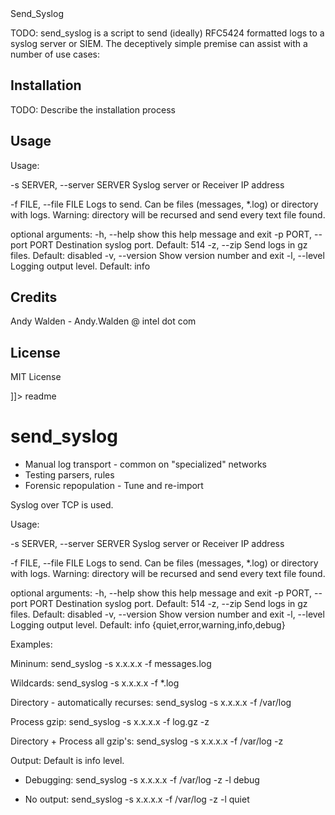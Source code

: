 <snippet>
  <content>
  Send_Syslog

TODO: send_syslog is a script to send (ideally) RFC5424 formatted logs to a syslog server or SIEM. The deceptively simple premise can assist with a number of use cases:

## Installation

TODO: Describe the installation process

## Usage


 Usage:

  -s SERVER,    --server SERVER 	Syslog server or Receiver IP address

  -f FILE,      --file FILE         Logs to send. Can be files (messages, *.log) or
                                    directory with logs. Warning: directory will be
                                    recursed and send every text file found.


optional arguments:
  -h,		--help		show this help message and exit
  -p PORT,	--port PORT Destination syslog port. Default: 514
  -z,		--zip		Send logs in gz files. Default: disabled
  -v,		--version   Show version number and exit
  -l, 		--level		Logging output level. Default: info


## Credits

Andy Walden - Andy.Walden @ intel dot com

## License

MIT License

]]></content>
  <tabTrigger>readme</tabTrigger>
</snippet>

# send_syslog


 * Manual log transport - common on "specialized" networks
 * Testing parsers, rules
 * Forensic repopulation - Tune and re-import

Syslog over TCP is used.

 Usage:

  -s SERVER,    --server SERVER 	Syslog server or Receiver IP address

  -f FILE,      --file FILE         Logs to send. Can be files (messages, *.log) or
                                    directory with logs. Warning: directory will be
                                    recursed and send every text file found.


optional arguments:
  -h,		--help		show this help message and exit
  -p PORT,	--port PORT Destination syslog port. Default: 514
  -z,		--zip		Send logs in gz files. Default: disabled
  -v,		--version   Show version number and exit
  -l, 		--level		Logging output level. Default: info
  						 {quiet,error,warning,info,debug}

Examples:

Mininum:
send_syslog -s x.x.x.x -f messages.log

Wildcards:
send_syslog -s x.x.x.x -f *.log

Directory - automatically recurses:
send_syslog -s x.x.x.x -f /var/log

Process gzip:
send_syslog -s x.x.x.x -f log.gz -z

Directory + Process all gzip's:
send_syslog -s x.x.x.x -f /var/log -z

Output:
Default is info level.

- Debugging:
  send_syslog -s x.x.x.x -f /var/log -z -l debug

- No output:
  send_syslog -s x.x.x.x -f /var/log -z -l quiet


